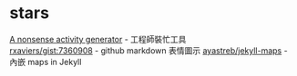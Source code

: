 # stars

[A nonsense activity generator](https://github.com/svenstaro/genact) - 工程師裝忙工具  
[rxaviers/gist:7360908](https://gist.github.com/rxaviers/7360908) - github markdown 表情圖示
[ayastreb/jekyll-maps](https://github.com/ayastreb/jekyll-maps) - 內嵌 maps in Jekyll
